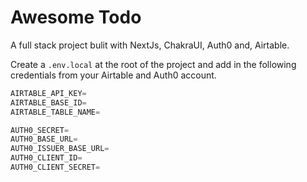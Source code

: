 # Awesome Todo

A full stack project bulit with NextJs, ChakraUI, Auth0 and, Airtable.

Create a `.env.local` at the root of the project and add in the following credentials from your Airtable and Auth0 account.

```javascript
AIRTABLE_API_KEY=
AIRTABLE_BASE_ID=
AIRTABLE_TABLE_NAME=

AUTH0_SECRET=
AUTH0_BASE_URL=
AUTH0_ISSUER_BASE_URL=
AUTH0_CLIENT_ID=
AUTH0_CLIENT_SECRET=
```
